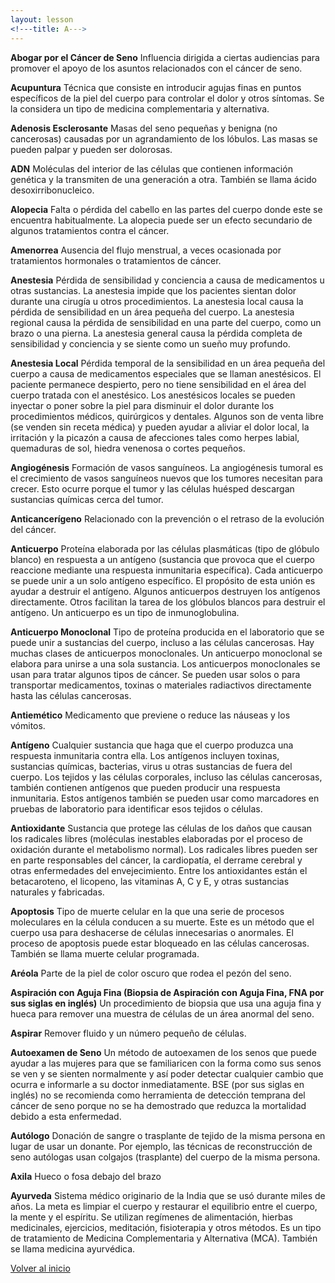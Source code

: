 ```yaml
---
layout: lesson
<!---title: A--->
---
```


<a name="top"></a>

**Abogar por el Cáncer de Seno** 
Influencia dirigida a ciertas audiencias para promover el apoyo de los asuntos relacionados con el cáncer de seno.

**Acupuntura** 
Técnica que consiste en introducir agujas finas en puntos específicos de la piel del cuerpo para controlar el dolor y otros síntomas. Se la considera un tipo de medicina complementaria y alternativa.
 
**Adenosis Esclerosante** 
Masas del seno pequeñas y benigna (no cancerosas) causadas por un agrandamiento de los lóbulos. Las masas se pueden palpar y pueden ser dolorosas.

**ADN** 
Moléculas del interior de las células que contienen información genética y la transmiten de una generación a otra. También se llama ácido desoxirribonucleico.

**Alopecia** 
Falta o pérdida del cabello en las partes del cuerpo donde este se encuentra habitualmente. La alopecia puede ser un efecto secundario de algunos tratamientos contra el cáncer.

**Amenorrea** 
Ausencia del flujo menstrual, a veces ocasionada por tratamientos hormonales o tratamientos de cáncer.

**Anestesia**
Pérdida de sensibilidad y conciencia a causa de medicamentos u otras sustancias. La anestesia impide que los pacientes sientan dolor durante una cirugía u otros procedimientos. La anestesia local causa la pérdida de sensibilidad en un área pequeña del cuerpo. La anestesia regional causa la pérdida de sensibilidad en una parte del cuerpo, como un brazo o una pierna. La anestesia general causa la pérdida completa de sensibilidad y conciencia y se siente como un sueño muy profundo.

**Anestesia Local**
Pérdida temporal de la sensibilidad en un área pequeña del cuerpo a causa de medicamentos especiales que se llaman anestésicos. El paciente permanece despierto, pero no tiene sensibilidad en el área del cuerpo tratada con el anestésico. Los anestésicos locales se pueden inyectar o poner sobre la piel para disminuir el dolor durante los procedimientos médicos, quirúrgicos y dentales. Algunos son de venta libre (se venden sin receta médica) y pueden ayudar a aliviar el dolor local, la irritación y la picazón a causa de afecciones tales como herpes labial, quemaduras de sol, hiedra venenosa o cortes pequeños.

**Angiogénesis**
Formación de vasos sanguíneos. La angiogénesis tumoral es el crecimiento de vasos sanguíneos nuevos que los tumores necesitan para crecer. Esto ocurre porque el tumor y las células huésped descargan sustancias químicas cerca del tumor.

**Anticancerígeno**
Relacionado con la prevención o el retraso de la evolución del cáncer. 

**Anticuerpo**
Proteína elaborada por las células plasmáticas (tipo de glóbulo blanco) en respuesta a un antígeno (sustancia que provoca que el cuerpo reaccione mediante una respuesta inmunitaria específica). Cada anticuerpo se puede unir a un solo antígeno específico. El propósito de esta unión es ayudar a destruir el antígeno. Algunos anticuerpos destruyen los antígenos directamente. Otros facilitan la tarea de los glóbulos blancos para destruir el antígeno. Un anticuerpo es un tipo de inmunoglobulina.

**Anticuerpo Monoclonal**
Tipo de proteína producida en el laboratorio que se puede unir a sustancias del cuerpo, incluso a las células cancerosas. Hay muchas clases de anticuerpos monoclonales. Un anticuerpo monoclonal se elabora para unirse a una sola sustancia. Los anticuerpos monoclonales se usan para tratar algunos tipos de cáncer. Se pueden usar solos o para transportar medicamentos, toxinas o materiales radiactivos directamente hasta las células cancerosas.

**Antiemético**
Medicamento que previene o reduce las náuseas y los vómitos.

**Antígeno**
Cualquier sustancia que haga que el cuerpo produzca una respuesta inmunitaria contra ella. Los antígenos incluyen toxinas, sustancias químicas, bacterias, virus u otras sustancias de fuera del cuerpo. Los tejidos y las células corporales, incluso las células cancerosas, también contienen antígenos que pueden producir una respuesta inmunitaria. Estos antígenos también se pueden usar como marcadores en pruebas de laboratorio para identificar esos tejidos o células.

**Antioxidante**
Sustancia que protege las células de los daños que causan los radicales libres (moléculas inestables elaboradas por el proceso de oxidación durante el metabolismo normal). Los radicales libres pueden ser en parte responsables del cáncer, la cardiopatía, el derrame cerebral y otras enfermedades del envejecimiento. Entre los antioxidantes están el betacaroteno, el licopeno, las vitaminas A, C y E, y otras sustancias naturales y fabricadas.

**Apoptosis**
Tipo de muerte celular en la que una serie de procesos moleculares en la célula conducen a su muerte. Este es un método que el cuerpo usa para deshacerse de células innecesarias o anormales. El proceso de apoptosis puede estar bloqueado en las células cancerosas. También se llama muerte celular programada.

**Aréola**
Parte de la piel de color oscuro que rodea el pezón del seno.

**Aspiración con Aguja Fina (Biopsia de Aspiración con Aguja Fina, FNA por sus siglas en inglés)**
Un procedimiento de biopsia que usa una aguja fina y hueca para remover una muestra de células de un área anormal del seno.

**Aspirar**
Remover fluido y un número pequeño de células.

**Autoexamen de Seno**
Un método de autoexamen de los senos que puede ayudar a las mujeres para que se familiaricen con la forma como sus senos se ven y se sienten normalmente y así poder detectar cualquier cambio que ocurra e informarle a su doctor inmediatamente. BSE (por sus siglas en inglés) no se recomienda como herramienta de detección temprana del cáncer de seno porque no se ha demostrado que reduzca la mortalidad debido a esta enfermedad.

**Autólogo**
Donación de sangre o trasplante de tejido de la misma persona en lugar de usar un donante. Por ejemplo, las técnicas de reconstrucción de seno autólogas usan colgajos (trasplante) del cuerpo de la misma persona.

**Axila**
Hueco o fosa debajo del brazo

**Ayurveda**
Sistema médico originario de la India que se usó durante miles de años. La meta es limpiar el cuerpo y restaurar el equilibrio entre el cuerpo, la mente y el espíritu. Se utilizan regímenes de alimentación, hierbas medicinales, ejercicios, meditación, fisioterapia y otros métodos. Es un tipo de tratamiento de Medicina Complementaria y Alternativa (MCA). También se llama medicina ayurvédica.


<!--a href="#top">Volver arriba</a-->
<a href="https://scnslabutsa.github.io/myhthelperEduContent/Glossarysp/index.html">Volver al inicio</a>
